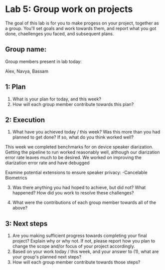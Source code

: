 Lab 5: Group work on projects
===
The goal of this lab is for you to make progess on your project, together as a group. You'll set goals and work towards them, and report what you got done, chaellenges you faced, and subsequent plans.

Group name:
---
Group members present in lab today:

Alex, Navya, Bassam

1: Plan
----
1. What is your plan for today, and this week? 
2. How will each group member contribute towards this plan?

2: Execution
----
1. What have you achieved today / this week? Was this more than you had planned to get done? If so, what do you think worked well?

This week we completed benchmarks for on device speaker diarization. Getting the pipeline to run worked reasonably well, although our diarization error rate leaves much to be desired. We worked on improving the diarization error rate and have debugged 

Examine potential extensions to ensure speaker privacy:
-Cancelable Biometrics



3. Was there anything you had hoped to achieve, but did not? What happened? How did you work to resolve these challenges?


4. What were the contributions of each group member towards all of the above?

3: Next steps
----
1. Are you making sufficient progress towards completing your final project? Explain why or why not. If not, please report how you plan to change the scope and/or focus of your project accordingly.
2. Based on your work today / this week, and your answer to (1), what are your group's planned next steps?
3. How will each group member contribute towards those steps? 
